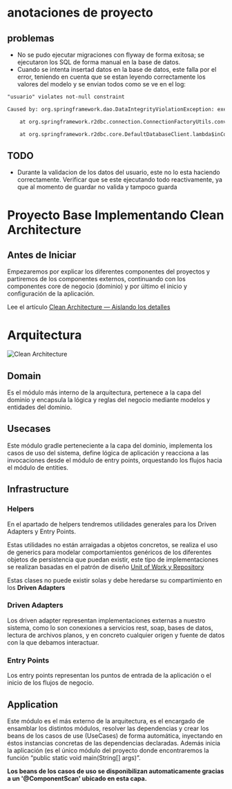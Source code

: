 # anotaciones de proyecto

## problemas

- No se pudo ejecutar migraciones con flyway de forma exitosa; se ejecutaron los SQL de forma manual en la base de datos.
- Cuando se intenta insertad datos en la base de datos, este falla por el error, teniendo en cuenta que se estan leyendo correctamente los valores del modelo y se envian todos como se ve en el log:
```txt
"usuario" violates not-null constraint

Caused by: org.springframework.dao.DataIntegrityViolationException: executeMany; SQL [INSERT INTO usuario VALUES (DEFAULT)]; null value in column "nombre" of relation "usuario" violates not-null constraint

	at org.springframework.r2dbc.connection.ConnectionFactoryUtils.convertR2dbcException(ConnectionFactoryUtils.java:247) ~[spring-r2dbc-6.2.9.jar!/:6.2.9]

	at org.springframework.r2dbc.core.DefaultDatabaseClient.lambda$inConnectionMany$8(DefaultDatabaseClient.java:157) ~[spring-r2dbc-6.2.9.jar!/:6.2.9]
```

## TODO

- Durante la validacion de los datos del usuario, este no lo esta haciendo correctamente. Verificar que se este ejecutando todo reactivamente, ya que al momento de guardar no valida y tampoco guarda

# Proyecto Base Implementando Clean Architecture

## Antes de Iniciar

Empezaremos por explicar los diferentes componentes del proyectos y partiremos de los componentes externos, continuando con los componentes core de negocio (dominio) y por último el inicio y configuración de la aplicación.

Lee el artículo [Clean Architecture — Aislando los detalles](https://medium.com/bancolombia-tech/clean-architecture-aislando-los-detalles-4f9530f35d7a)

# Arquitectura

![Clean Architecture](https://miro.medium.com/max/1400/1*ZdlHz8B0-qu9Y-QO3AXR_w.png)

## Domain

Es el módulo más interno de la arquitectura, pertenece a la capa del dominio y encapsula la lógica y reglas del negocio mediante modelos y entidades del dominio.

## Usecases

Este módulo gradle perteneciente a la capa del dominio, implementa los casos de uso del sistema, define lógica de aplicación y reacciona a las invocaciones desde el módulo de entry points, orquestando los flujos hacia el módulo de entities.

## Infrastructure

### Helpers

En el apartado de helpers tendremos utilidades generales para los Driven Adapters y Entry Points.

Estas utilidades no están arraigadas a objetos concretos, se realiza el uso de generics para modelar comportamientos
genéricos de los diferentes objetos de persistencia que puedan existir, este tipo de implementaciones se realizan
basadas en el patrón de diseño [Unit of Work y Repository](https://medium.com/@krzychukosobudzki/repository-design-pattern-bc490b256006)

Estas clases no puede existir solas y debe heredarse su compartimiento en los **Driven Adapters**

### Driven Adapters

Los driven adapter representan implementaciones externas a nuestro sistema, como lo son conexiones a servicios rest,
soap, bases de datos, lectura de archivos planos, y en concreto cualquier origen y fuente de datos con la que debamos
interactuar.

### Entry Points

Los entry points representan los puntos de entrada de la aplicación o el inicio de los flujos de negocio.

## Application

Este módulo es el más externo de la arquitectura, es el encargado de ensamblar los distintos módulos, resolver las dependencias y crear los beans de los casos de use (UseCases) de forma automática, inyectando en éstos instancias concretas de las dependencias declaradas. Además inicia la aplicación (es el único módulo del proyecto donde encontraremos la función “public static void main(String[] args)”.

**Los beans de los casos de uso se disponibilizan automaticamente gracias a un '@ComponentScan' ubicado en esta capa.**
